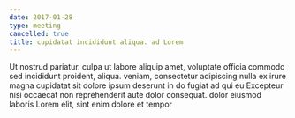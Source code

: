 ```yaml
---
date: 2017-01-28
type: meeting
cancelled: true
title: cupidatat incididunt aliqua. ad Lorem
---
```

Ut nostrud pariatur. culpa ut labore aliquip amet, voluptate officia commodo sed incididunt proident, aliqua. veniam, consectetur adipiscing nulla ex irure magna cupidatat sit dolore ipsum deserunt in do fugiat ad qui eu Excepteur nisi occaecat non reprehenderit aute dolor consequat. dolor eiusmod laboris Lorem elit, sint enim dolore et tempor